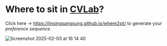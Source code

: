 # Where to sit in [CVLab](http://cvlab.postech.ac.kr/lab/index.php)?

Click here -> https://jinsingsangsung.github.io/where2sit/ to generate your *preference sequence*.


![Screenshot 2025-02-03 at 16 14 40](https://github.com/user-attachments/assets/abbc5e70-2667-4735-93d9-2727972f0b85)
